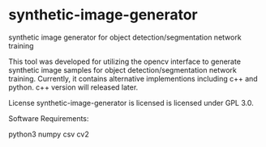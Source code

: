 # synthetic-image-generator
synthetic image generator for object detection/segmentation network training

This tool was developed for utilizing the opencv interface to generate synthetic image samples for object detection/segmentation network training. Currently, it contains alternative implementions including c++ and python. c++ version will released later.

License
synthetic-image-generator is licensed is licensed under GPL 3.0.

Software Requirements:

python3
numpy
csv
cv2
